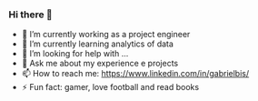 ### Hi there 👋

- 🔭 I’m currently working as a project engineer
- 🌱 I’m currently learning analytics of data 
- 🤔 I’m looking for help with ...
- 💬 Ask me about my experience e projects
- 📫 How to reach me: https://www.linkedin.com/in/gabrielbis/
- ⚡ Fun fact: gamer, love football and read books

